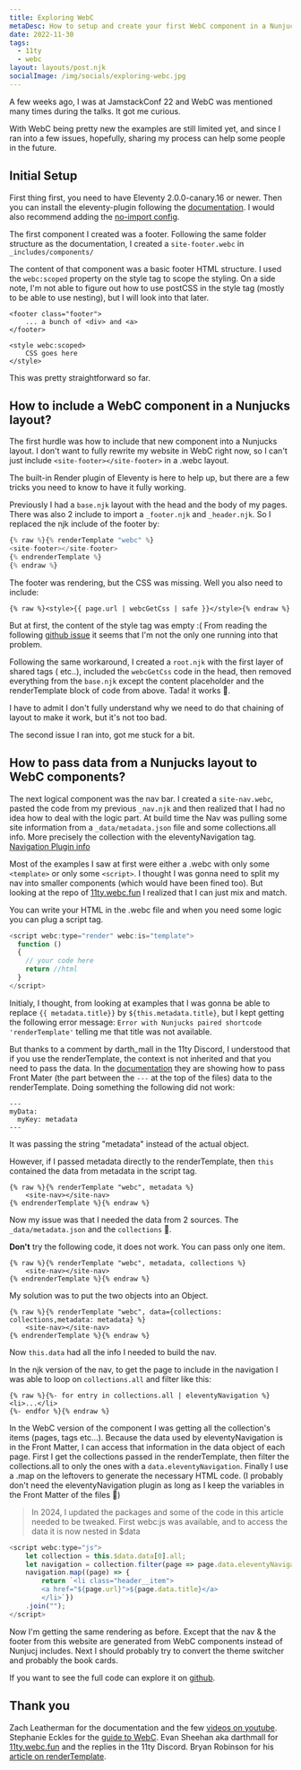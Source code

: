 ```yaml
---
title: Exploring WebC
metaDesc: How to setup and create your first WebC component in a Nunjucks 11ty
date: 2022-11-30
tags:
  - 11ty
  - webc
layout: layouts/post.njk
socialImage: /img/socials/exploring-webc.jpg
---
```


A few weeks ago, I was at JamstackConf 22 and WebC was mentioned many times during the talks. It got me curious.

With WebC being pretty new the examples are still limited yet, and since I ran into a few issues, hopefully, sharing my process can help some people in the future.

## Initial Setup

First thing first, you need to have Eleventy 2.0.0-canary.16 or newer. Then you can install the eleventy-plugin following the [documentation](https://www.11ty.dev/docs/languages/webc/#installation). I would also recommend adding the [no-import config](https://www.11ty.dev/docs/languages/webc/#global-no-import-components).

The first component I created was a footer. Following the same folder structure as the documentation, I created a `site-footer.webc` in `_includes/components/`

The content of that component was a basic footer HTML structure. I used the `webc:scoped` property on the style tag to scope the styling. On a side note, I'm not able to figure out how to use postCSS in the style tag (mostly to be able to use nesting), but I will look into that later.

```
<footer class="footer">
    ... a bunch of <div> and <a>
</footer>

<style webc:scoped>
    CSS goes here
</style>
```

This was pretty straightforward so far.

## How to include a WebC component in a Nunjucks layout?

The first hurdle was how to include that new component into a Nunjucks layout. I don't want to fully rewrite my website in WebC right now, so I can't just include `<site-footer></site-footer>` in a .webc layout.

The built-in Render plugin of Eleventy is here to help up, but there are a few tricks you need to know to have it fully working.

Previously I had a `base.njk` layout with the head and the body of my pages. There was also 2 include to import a `_footer.njk` and `_header.njk`. So I replaced the njk include of the footer by:

```javascript
{% raw %}{% renderTemplate "webc" %}
<site-footer></site-footer>
{% endrenderTemplate %}
{% endraw %}
```

The footer was rendering, but the CSS was missing.
Well you also need to include:

```
{% raw %}<style>{{ page.url | webcGetCss | safe }}</style>{% endraw %}
```

But at first, the content of the style tag was empty :(
From reading the following [github issue](https://github.com/11ty/eleventy-plugin-webc/issues/11) it seems that I'm not the only one running into that problem.

Following the same workaround, I created a `root.njk` with the first layer of shared tags (<head> etc..), included the `webcGetCss` code in the head, then removed everything from the `base.njk` except the content placeholder and the renderTemplate block of code from above. Tada! it works 🥳.

I have to admit I don't fully understand why we need to do that chaining of layout to make it work, but it's not too bad.

The second issue I ran into, got me stuck for a bit.

## How to pass data from a Nunjucks layout to WebC components?

The next logical component was the nav bar. I created a `site-nav.webc`, pasted the code from my previous `_nav.njk` and then realized that I had no idea how to deal with the logic part. At build time the Nav was pulling some site information from a `_data/metadata.json` file and some collections.all info. More precisely the collection with the eleventyNavigation tag. [Navigation Plugin info](https://www.11ty.dev/docs/plugins/navigation/)

Most of the examples I saw at first were either a .webc with only some `<template>` or only some `<script>`. I thought I was gonna need to split my nav into smaller components (which would have been fined too). But looking at the repo of [11ty.webc.fun](https://github.com/darthmall/11ty.webc.fun) I realized that I can just mix and match.

You can write your HTML in the .webc file and when you need some logic you can plug a script tag.

```javascript
<script webc:type="render" webc:is="template">
  function ()
  {
    // your code here
    return //html
  }
</script>
```

Initialy, I thought, from looking at examples that I was gonna be able to replace `{{ metadata.title}}` by `${this.metadata.title}`, but I kept getting the following error message: `Error with Nunjucks paired shortcode 'renderTemplate'` telling me that title was not available.

But thanks to a comment by darth_mall in the 11ty Discord, I understood that if you use the renderTemplate, the context is not inherited and that you need to pass the data. In the [documentation](https://www.11ty.dev/docs/plugins/render/#pass-in-data) they are showing how to pass Front Mater (the part between the `---` at the top of the files) data to the renderTemplate. Doing something the following did not work:

```
---
myData:
  myKey: metadata
---
```

It was passing the string "metadata" instead of the actual object.

However, if I passed metadata directly to the renderTemplate, then `this` contained the data from metadata in the script tag.

```
{% raw %}{% renderTemplate "webc", metadata %}
    <site-nav></site-nav>
{% endrenderTemplate %}{% endraw %}
```

Now my issue was that I needed the data from 2 sources. The `_data/metadata.json` and the `collections` 🥺.

**Don't** try the following code, it does not work. You can pass only one item.

```
{% raw %}{% renderTemplate "webc", metadata, collections %}
    <site-nav></site-nav>
{% endrenderTemplate %}{% endraw %}
```

My solution was to put the two objects into an Object.

```
{% raw %}{% renderTemplate "webc", data={collections: collections,metadata: metadata} %}
    <site-nav></site-nav>
{% endrenderTemplate %}{% endraw %}
```

Now `this.data` had all the info I needed to build the nav.

In the njk version of the nav, to get the page to include in the navigation I was able to loop on `collections.all` and filter like this:

```
{% raw %}{%- for entry in collections.all | eleventyNavigation %}
<li>...</li>
{%- endfor %}{% endraw %}
```

In the WebC version of the component I was getting all the collection's items (pages, tags etc...). Because the data used by eleventyNavigation is in the Front Matter, I can access that information in the data object of each page. First I get the collections passed in the renderTemplate, then filter the collections.all to only the ones with a `data.eleventyNavigation`. Finally I use a .map on the leftovers to generate the necessary HTML code. (I probably don't need the eleventyNavigation plugin as long as I keep the variables in the Front Matter of the files 🤔)

> In 2024, I updated the packages and some of the code in this article needed to be tweaked. First webc:js was available, and to access the data it is now nested in $data

```javascript
<script webc:type="js">
    let collection = this.$data.data[0].all;
    let navigation = collection.filter(page => page.data.eleventyNavigation)
    navigation.map((page) => {
        return `<li class="header__item">
        <a href="${page.url}">${page.data.title}</a>
        </li>`})
    .join("");
</script>
```

Now I'm getting the same rendering as before. Except that the nav & the footer from this website are generated from WebC components instead of Nunjucj includes. Next I should probably try to convert the theme switcher and probably the book cards.

If you want to see the full code can explore it on [github](https://github.com/covallee/constant-11ty).

## Thank you

Zach Leatherman for the documentation and the few [videos on youtube](https://www.youtube.com/@EleventyVideo).
Stephanie Eckles for the [guide to WebC](https://11ty.rocks/posts/understanding-webc-features-and-concepts/).
Evan Sheehan aka darthmall for [11ty.webc.fun](https://11ty.webc.fun/) and the replies in the 11ty Discord.
Bryan Robinson for his [article on renderTemplate](https://bryanlrobinson.com/blog/11ty-second-11ty-the-render-plugin-part-1/).
